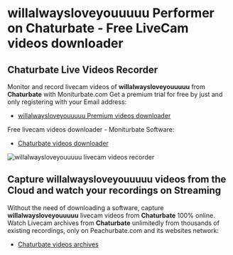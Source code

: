 # willalwaysloveyouuuuu Performer on Chaturbate - Free LiveCam videos downloader

## Chaturbate Live Videos Recorder

Monitor and record livecam videos of **willalwaysloveyouuuuu** from **Chaturbate** with Moniturbate.com
Get a premium trial for free by just and only registering with your Email address:
* [willalwaysloveyouuuuu Premium videos downloader](https://moniturbate.com/request-demo-licence-key.html)

Free livecam videos downloader - Moniturbate Software:
* [Chaturbate videos downloader](https://moniturbate.com/moniturbate-download-software.html)

![willalwaysloveyouuuuu livecam videos recorder](https://peachurnet.com/templates/moniturbate-software.png)


## Capture willalwaysloveyouuuuu videos from the Cloud and watch your recordings on Streaming

Without the need of downloading a software, capture **willalwaysloveyouuuuu** livecam videos from **Chaturbate** 100% online.
Watch Livecam archives from **Chaturbate** unlimitedly from thousands of existing recordings, only on Peachurbate.com and its websites network:
* [Chaturbate videos archives](https://peachurnet.com/)
